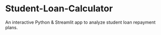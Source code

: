 # Student-Loan-Calculator
An interactive Python &amp; Streamlit app to analyze student loan repayment plans.
